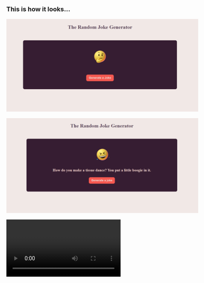 ### This is how it looks...

![](https://github.com/rohitashgoswami/random-joke/blob/main/demo/image1.png)


![](https://github.com/rohitashgoswami/random-joke/blob/main/demo/image2.png)


![Watch the video](https://github.com/rohitashgoswami/random-joke/blob/main/demo/random-joke-demo.mov)
